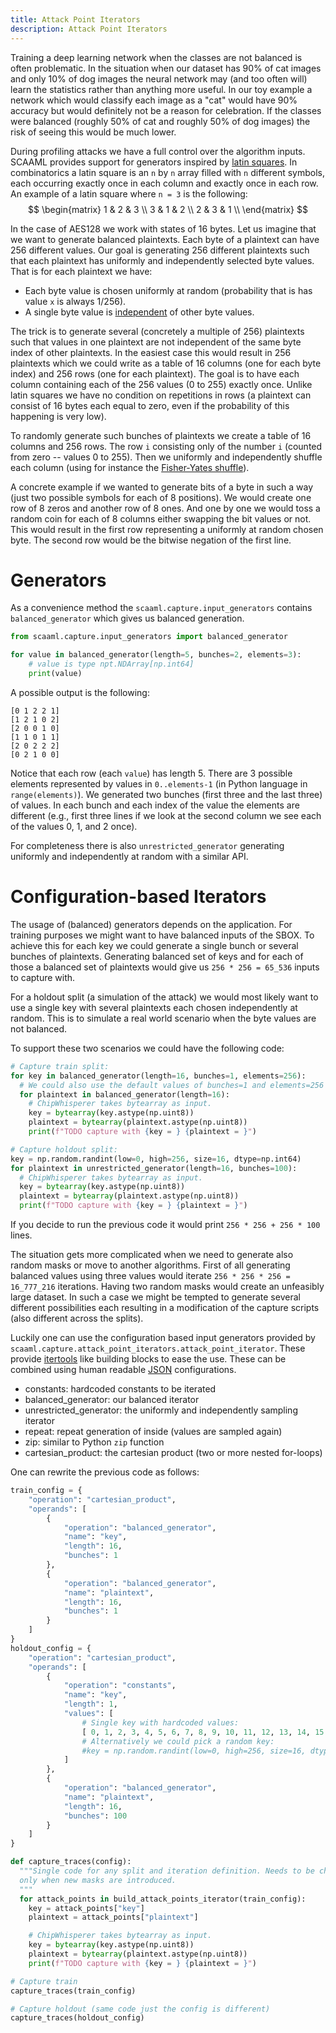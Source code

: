 ```yaml
---
title: Attack Point Iterators
description: Attack Point Iterators
---
```


Training a deep learning network when the classes are not balanced is often problematic.
In the situation when our dataset has 90% of cat images and only 10% of dog images the neural network may (and too often will) learn the statistics rather than anything more useful.
In our toy example a network which would classify each image as a "cat" would have 90% accuracy but would definitely not be a reason for celebration.
If the classes were balanced (roughly 50% of cat and roughly 50% of dog images) the risk of seeing this would be much lower.

During profiling attacks we have a full control over the algorithm inputs.
SCAAML provides support for generators inspired by [latin squares](https://en.wikipedia.org/wiki/Latin_square).
In combinatorics a latin square is an `n` by `n` array filled with `n` different symbols, each occurring exactly once in each column and exactly once in each row.
An example of a latin square where `n = 3` is the following:
$$
\begin{matrix}
    1 & 2 & 3 \\
    3 & 1 & 2 \\
    2 & 3 & 1 \\
\end{matrix}
$$

In the case of AES128 we work with states of 16 bytes.
Let us imagine that we want to generate balanced plaintexts.
Each byte of a plaintext can have 256 different values.
Our goal is generating 256 different plaintexts such that each plaintext has uniformly and independently selected byte values.
That is for each plaintext we have:
- Each byte value is chosen uniformly at random (probability that is has value `x` is always 1/256).
- A single byte value is [independent](https://en.wikipedia.org/wiki/Independence_(probability_theory)) of other byte values.

The trick is to generate several (concretely a multiple of 256) plaintexts such that values in one plaintext are not independent of the same byte index of other plaintexts.
In the easiest case this would result in 256 plaintexts which we could write as a table of 16 columns (one for each byte index) and 256 rows (one for each plaintext).
The goal is to have each column containing each of the 256 values (0 to 255) exactly once.
Unlike latin squares we have no condition on repetitions in rows (a plaintext can consist of 16 bytes each equal to zero, even if the probability of this happening is very low).

To randomly generate such bunches of plaintexts we create a table of 16 columns and 256 rows.
The row `i` consisting only of the number `i` (counted from zero -- values 0 to 255).
Then we uniformly and independently shuffle each column (using for instance the [Fisher-Yates shuffle](https://en.wikipedia.org/wiki/Fisher%E2%80%93Yates_shuffle)).

A concrete example if we wanted to generate bits of a byte in such a way (just two possible symbols for each of 8 positions).
We would create one row of 8 zeros and another row of 8 ones.
And one by one we would toss a random coin for each of 8 columns either swapping the bit values or not.
This would result in the first row representing a uniformly at random chosen byte.
The second row would be the bitwise negation of the first line.

# Generators

As a convenience method the `scaaml.capture.input_generators` contains `balanced_generator` which gives us balanced generation.

```python
from scaaml.capture.input_generators import balanced_generator

for value in balanced_generator(length=5, bunches=2, elements=3):
    # value is type npt.NDArray[np.int64]
    print(value)
```
A possible output is the following:
```
[0 1 2 2 1]
[1 2 1 0 2]
[2 0 0 1 0]
[1 1 0 1 1]
[2 0 2 2 2]
[0 2 1 0 0]
```
Notice that each row (each `value`) has length 5.
There are 3 possible elements represented by values in `0..elements-1` (in Python language in `range(elements)`).
We generated two bunches (first three and the last three) of values.
In each bunch and each index of the value the elements are different (e.g., first three lines if we look at the second column we see each of the values 0, 1, and 2 once).

For completeness there is also `unrestricted_generator` generating uniformly and independently at random with a similar API.

# Configuration-based Iterators

The usage of (balanced) generators depends on the application.
For training purposes we might want to have balanced inputs of the SBOX.
To achieve this for each key we could generate a single bunch or several bunches of plaintexts.
Generating balanced set of keys and for each of those a balanced set of plaintexts would give us `256 * 256 = 65_536` inputs to capture with.

For a holdout split (a simulation of the attack) we would most likely want to use a single key with several plaintexts each chosen independently at random.
This is to simulate a real world scenario when the byte values are not balanced.

To support these two scenarios we could have the following code:
```python
# Capture train split:
for key in balanced_generator(length=16, bunches=1, elements=256):
  # We could also use the default values of bunches=1 and elements=256
  for plaintext in balanced_generator(length=16):
    # ChipWhisperer takes bytearray as input.
    key = bytearray(key.astype(np.uint8))
    plaintext = bytearray(plaintext.astype(np.uint8))
    print(f"TODO capture with {key = } {plaintext = }")

# Capture holdout split:
key = np.random.randint(low=0, high=256, size=16, dtype=np.int64)
for plaintext in unrestricted_generator(length=16, bunches=100):
  # ChipWhisperer takes bytearray as input.
  key = bytearray(key.astype(np.uint8))
  plaintext = bytearray(plaintext.astype(np.uint8))
  print(f"TODO capture with {key = } {plaintext = }")
```
If you decide to run the previous code it would print `256 * 256 + 256 * 100` lines.

The situation gets more complicated when we need to generate also random masks or move to another algorithms.
First of all generating balanced values using three values would iterate `256 * 256 * 256 = 16_777_216` iterations.
Having two random masks would create an unfeasibly large dataset.
In such a case we might be tempted to generate several different possibilities each resulting in a modification of the capture scripts (also different across the splits).

Luckily one can use the configuration based input generators provided by `scaaml.capture.attack_point_iterators.attack_point_iterator`.
These provide [itertools](https://docs.python.org/3/library/itertools.html) like building blocks to ease the use.
These can be combined using human readable [JSON](https://en.wikipedia.org/wiki/JSON) configurations.
 - constants: hardcoded constants to be iterated
 - balanced_generator: our balanced iterator
 - unrestricted_generator: the uniformly and independently sampling iterator
 - repeat: repeat generation of inside (values are sampled again)
 - zip: similar to Python `zip` function
 - cartesian_product: the cartesian product (two or more nested for-loops)

One can rewrite the previous code as follows:
```python
train_config = {
    "operation": "cartesian_product",
    "operands": [
        {
            "operation": "balanced_generator",
            "name": "key",
            "length": 16,
            "bunches": 1
        },
        {
            "operation": "balanced_generator",
            "name": "plaintext",
            "length": 16,
            "bunches": 1
        }
    ]
}
holdout_config = {
    "operation": "cartesian_product",
    "operands": [
        {
            "operation": "constants",
            "name": "key",
            "length": 1,
            "values": [
                # Single key with hardcoded values:
                [ 0, 1, 2, 3, 4, 5, 6, 7, 8, 9, 10, 11, 12, 13, 14, 15 ]
                # Alternatively we could pick a random key:
                #key = np.random.randint(low=0, high=256, size=16, dtype=np.int64)
            ]
        },
        {
            "operation": "balanced_generator",
            "name": "plaintext",
            "length": 16,
            "bunches": 100
        }
    ]
}

def capture_traces(config):
  """Single code for any split and iteration definition. Needs to be changed
  only when new masks are introduced.
  """
  for attack_points in build_attack_points_iterator(train_config):
    key = attack_points["key"]
    plaintext = attack_points["plaintext"]

    # ChipWhisperer takes bytearray as input.
    key = bytearray(key.astype(np.uint8))
    plaintext = bytearray(plaintext.astype(np.uint8))
    print(f"TODO capture with {key = } {plaintext = }")

# Capture train
capture_traces(train_config)

# Capture holdout (same code just the config is different)
capture_traces(holdout_config)
```
